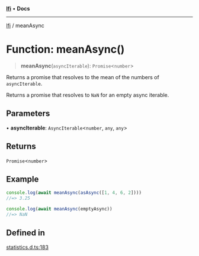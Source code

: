 [**lfi**](../readme.md) • **Docs**

***

[lfi](../globals.md) / meanAsync

# Function: meanAsync()

> **meanAsync**(`asyncIterable`): `Promise`\<`number`\>

Returns a promise that resolves to the mean of the numbers of
`asyncIterable`.

Returns a promise that resolves to `NaN` for an empty async iterable.

## Parameters

• **asyncIterable**: `AsyncIterable`\<`number`, `any`, `any`\>

## Returns

`Promise`\<`number`\>

## Example

```js
console.log(await meanAsync(asAsync([1, 4, 6, 2])))
//=> 3.25

console.log(await meanAsync(emptyAsync))
//=> NaN
```

## Defined in

[statistics.d.ts:183](https://github.com/TomerAberbach/lfi/blob/e98b31ea37c84de0758cf58c8fcf28193f36b533/src/operations/statistics.d.ts#L183)

